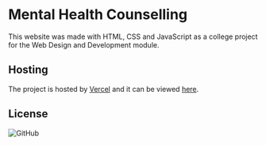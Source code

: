 # Mental Health Counselling

This website was made with HTML, CSS and JavaScript as a college project for the Web Design and Development module.

## Hosting

The project is hosted by [Vercel](https://vercel.com/) and it can be viewed [here](https://mental-health-website.vercel.app/).

## License

![GitHub](https://img.shields.io/github/license/doggaT/mental-health-website?logoColor=blue&style=for-the-badge)

